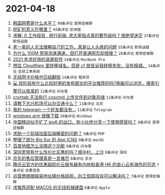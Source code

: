 # 2021-04-18

1. [韩国网费是什么水平？](https://www.v2ex.com/t/771392) `99条评论` `宽带症候群`
1. [挖矿的意义在哪里？](https://www.v2ex.com/t/771413) `65条评论` `区块链`
1. [求解: 0 工作经验 , 转行前端 ,求大家指点真的要包装吗 ? 很绝望迷茫](https://www.v2ex.com/t/771456) `37条评论` `职场话题`
1. [老一辈的人无法理解自己的工作，真是让人头疼的问题](https://www.v2ex.com/t/771477) `35条评论` `职场话题`
1. [为什么 100M 宽带测速满速，但打开普通网页却很慢？](https://www.v2ex.com/t/771412) `28条评论` `宽带症候群`
1. [2021 年求好用的录屏软件](https://www.v2ex.com/t/771406) `24条评论` `MacBook Pro`
1. [想往 Cloudflare 里转移域名，但是 cf 就告诉我转移失败，没有报错。](https://www.v2ex.com/t/771388) `14条评论` `全球工单系统`
1. [无线网卡价格也已经翻倍](https://www.v2ex.com/t/771396) `14条评论` `程序员`
1. [💻 现阶段有什么比较好用的发布图文的平台推荐的吗?电脑可以浏览，搜索引擎可以收录的](https://www.v2ex.com/t/771411) `12条评论` `问与答`
1. [crontab 无法执行 coscmd 上传文件到对象存储](https://www.v2ex.com/t/771463) `11条评论` `问与答`
1. [请教下大兴机场可以办交通卡么？](https://www.v2ex.com/t/771436) `11条评论` `北京`
1. [我的 telegram 一个好友都没有…](https://www.v2ex.com/t/771414) `11条评论` `Telegram`
1. [windows arm 镜像下载](https://www.v2ex.com/t/771415) `10条评论` `Windows`
1. [中国移动似乎扩了 ipv6 的出口，有小伙伴分享一下使用感受吗？](https://www.v2ex.com/t/771440) `9条评论` `宽带症候群`
1. [求助一个前端加密后端解密的问题？](https://www.v2ex.com/t/771438) `9条评论` `PHP`
1. [整理了部分 Big Sur 的 App ICNS](https://www.v2ex.com/t/771387) `9条评论` `macOS`
1. [百度地图怎么没搞这个功能](https://www.v2ex.com/t/771453) `8条评论` `问与答`
1. [深圳宽带有什么性价比实惠的吗？城中村，上沙](https://www.v2ex.com/t/771434) `8条评论` `深圳`
1. [京东的售后管理真是一言难尽](https://www.v2ex.com/t/771422) `8条评论` `京东`
1. [腾讯云官方的优惠超低价云服务器有内地和香港 HK 的良心云有海外的可选](https://www.v2ex.com/t/771432) `7条评论` `优惠信息`
1. [运营商根据报装地址搞价格歧视，向工信部投诉可以解决吗？](https://www.v2ex.com/t/771405) `7条评论` `宽带症候群`
1. [求推荐适配 MACOS 的无线机械键盘](https://www.v2ex.com/t/771490) `6条评论` `Apple`
